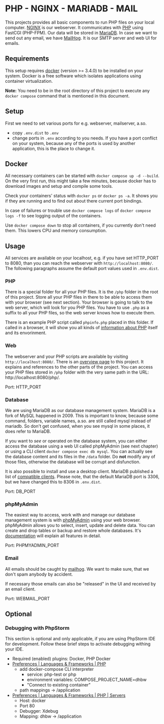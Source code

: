 # PHP - NGINX - MARIADB - MAIL

This projects provides all basic components to run PHP files on your local computer. [NGINX](http://nginx.org) is our webserver. It communicates with [PHP](https://php.net) using FastCGI (PHP-FPM). Our data will be stored in [MariaDB](http://mariadb.com/). In case we want to send out any email, we have [MailHog](https://github.com/mailhog/MailHog). It is our SMTP server and web UI for emails.

## Requirements

This setup requires [docker](https://www.docker.com) (version >= 3.4.0) to be installed on your system. Docker is a free software which isolates applications using container virtualization.

**Note:** You need to be in the root directory of this project to execute any `docker compose` command that is mentioned in this document.

## Setup

First we need to set various ports for e.g. webserver, mailserver, a.so.

- copy `.env.dist` to `.env`
- change ports in `.env` according to you needs. If you have a port conflict on your system, because any of the ports is used by another application, this is the place to change it.

## Docker

All necessary containers can be started with `docker compose up -d --build`. On the very first run, this might take a few minutes, because docker has to download images and setup and compile some tools.

Check your containers' status with `docker ps` or `docker ps -a`. It shows you if they are running and to find out about there current port bindings.

In case of failures or trouble use `docker compose logs` of `docker compose logs -f` to see logging output of the containers.

Use `docker compose down` to stop all containers, if you currently don't need them. This lowers CPU and memory consumption.

## Usage

All services are available on your localhost, e.g. if you have set HTTP_PORT to 8080, than you can reach the webserver with `http://localhost:8080/`. The following paragraphs assume the default port values used in `.env.dist`.

### PHP

There is a special folder for all your PHP files. It is the `/php` folder in the root of this project. Store all your PHP files in there to be able to access them with your browser (see next section). Your browser is going to talk to the web server, which will look for you PHP files. You have to use `.php` as a suffix to all your PHP files, so the web server knows how to execute them.

There is an example PHP script called `phpinfo.php` placed in this folder. If called in a browser, it will show you all kinds of [information about PHP](http://localhost:8080/php/phpinfo.php) itself and its envorinment.

### Web

The webserver and your PHP scripts are available by visiting `http://localhost:8080/`. There is an [overview page](http://localhost:8080) to this project. It explains and references to the other parts of the project. You can access your PHP files stored in `/php` folder with the very same path in the URL: http://localhost:8080/php/.

Port: HTTP_PORT

### Database

We are using MariaDB as our database management system. MariaDB is a fork of MySQL happened in 2009. This is important to know, because some command, folders, variable names, a.so. are still called mysql instead of mariadb. So don't get confused, when you see mysql in some places, it does refer to MariaDB.

If you want to *see* or operated on the database system, you can either access the database using a web UI called phpMyAdmin (see next chapter) or using a CLI client  `docker compose exec db mysql`. You can actually see the database content and its files in the `/data` folder. Do **not** modify any of those files, otherwise the database will be corrupt and disfunction.

It is also possible to install and use a desktop client. MariaDB published a list of [compatible clients](https://mariadb.com/kb/en/graphical-and-enhanced-clients/). Please note, that the default MariaDB port is 3306, but we have changed this to 8306 in `.env.dist`.

Port: DB_PORT

### phpMyAdmin

The easiest way to access, work with and manage our database management system is with [phpMyAdmin](http://localhost:8081/) using your web browser. phpMyAdmin allows you to select, insert, update and delete data. You can create and drop tables or backup and restore whole databases. It's [documentation](https://docs.phpmyadmin.net/en/latest/) will explain all features in detail.

Port: PHPMYADMIN_PORT

### Email

All emails should be caught by [mailhog](http://localhost:8025). We want to make sure, that we don't spam anybody by accident.

If necessary those emails can also be "released" in the UI and received by an email client.

Port: WEBMAIL_PORT



## Optional

### Debugging with PhpStorm

This section is optional and only applicable, if you are using PhpStorm IDE for development. Follow these brief steps to activate debugging withing your IDE.

- Required (enabled) plugins: Docker, PHP Docker
- [Preferences | Languages & Frameworks | PHP](jetbrains://PhpStorm/settings?name=Languages+%26+Frameworks--PHP)
  - add docker-compose CLI interpreter
    - service: php-test or php
    - environment variables: COMPOSE_PROJECT_NAME=dhbw
    - "Connect to existing container"
  - path mappings <Project root> -> /application
- [Preferences | Languages & Frameworks | PHP | Servers](jetbrains://PhpStorm/settings?name=Languages+%26+Frameworks--PHP--Servers)
  - Host: docker
  - Port 80
  - Debugger: Xdebug
  - Mapping: dhbw -> /application
